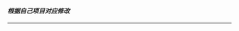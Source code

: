 #### ***根据自己项目对应修改***
--------------------------------------------------------------------------------
